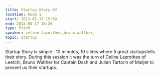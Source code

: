 ```yaml
---
title: Startup Story #2
location: Room 1
start: 2013-05-17 15:50
end: 2013-05-17 16:20
type: Pitch
speaker: celine-lazorthes,bruno-walther,
topic: startup
---
```


Startup Story is simple : 10 minutes, 10 slides where 5 great startupstells their story. During this session it was the turn of Celine Lazrothes of Leetchi, Bruno Walther for Captain Dash and Julien Tartarin of Mailjet to present us their startups.